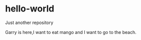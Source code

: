 # hello-world
Just another repository

Garry is here,I want to eat mango
and I want to go to the beach.
